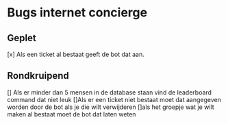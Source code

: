 # Bugs internet concierge

## Geplet

[x] Als een ticket al bestaat geeft de bot dat aan.

## Rondkruipend

[] Als er minder dan 5 mensen in de database staan vind de leaderboard command dat niet leuk
[]Als er een ticket niet bestaat moet dat aangegeven worden door de bot als je die wilt verwijderen
[]als het groepje wat je wilt maken al bestaat moet de bot dat laten weten
